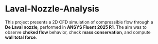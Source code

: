 # Laval-Nozzle-Analysis
This project presents a 2D CFD simulation of compressible flow through a **De Laval nozzle**, performed in **ANSYS Fluent 2025 R1**. The aim was to observe **choked flow** behavior, check **mass conservation**, and compute **wall total force**. 
